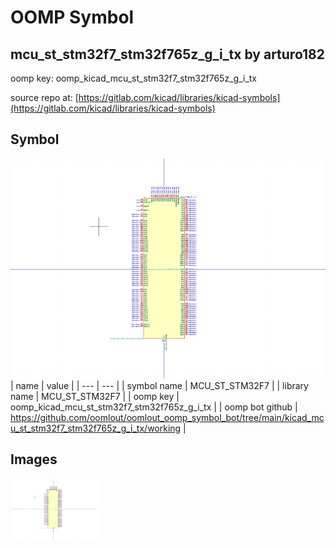 # OOMP Symbol  
## mcu_st_stm32f7_stm32f765z_g_i_tx  by arturo182  
  
oomp key: oomp_kicad_mcu_st_stm32f7_stm32f765z_g_i_tx  
  
source repo at: [https://gitlab.com/kicad/libraries/kicad-symbols](https://gitlab.com/kicad/libraries/kicad-symbols)  
## Symbol  
  
[![working.png](working_600.png)](working.png)  
| name | value | 
| --- | --- | 
| symbol name | MCU_ST_STM32F7 | 
| library name | MCU_ST_STM32F7 | 
| oomp key | oomp_kicad_mcu_st_stm32f7_stm32f765z_g_i_tx | 
| oomp bot github | https://github.com/oomlout/oomlout_oomp_symbol_bot/tree/main/kicad_mcu_st_stm32f7_stm32f765z_g_i_tx/working | 
## Images  
  
[![working.png](working_140.png)](working.png)  
